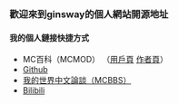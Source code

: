 ### 歡迎來到ginsway的個人網站開源地址
#### 我的個人鏈接快捷方式
- MC百科（MCMOD） （[用戶頁](https://center.mcmod.cn/343440/) [作者頁](https://www.mcmod.cn/author/26946.html)）
- [Github](https://github.com/Ginsway)    
- [我的世界中文論談（MCBBS）](https://www.mcbbs.net/?4900434)    
- [Bilibili](https://space.bilibili.com/1216008014)    
